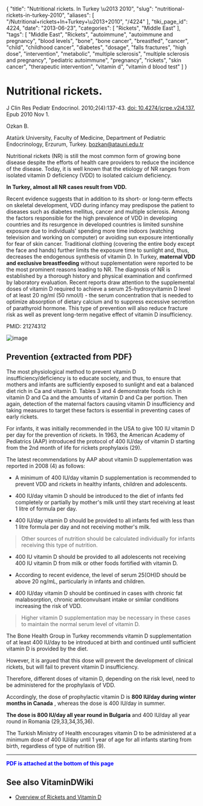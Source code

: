 {
    "title": "Nutritional rickets. In Turkey \u2013 2010",
    "slug": "nutritional-rickets-in-turkey-2010",
    "aliases": [
        "/Nutritional+rickets+In+Turkey+\u2013+2010",
        "/4224"
    ],
    "tiki_page_id": 4224,
    "date": "2013-06-23",
    "categories": [
        "Rickets",
        "Middle East"
    ],
    "tags": [
        "Middle East",
        "Rickets",
        "autoimmune",
        "autoimmune and pregnancy",
        "blood levels",
        "bone",
        "bone cancer",
        "breastfed",
        "cancer",
        "child",
        "childhood cancer",
        "diabetes",
        "dosage",
        "falls fractures",
        "high dose",
        "intervention",
        "metabolic",
        "multiple sclerosis",
        "multiple sclerosis and pregnancy",
        "pediatric autoimmune",
        "pregnancy",
        "rickets",
        "skin cancer",
        "therapeutic intervention",
        "vitamin d",
        "vitamin d blood test"
    ]
}


# Nutritional rickets.

J Clin Res Pediatr Endocrinol. 2010;2(4):137-43. [doi: 10.4274/jcrpe.v2i4.137.](https://doi.org/10.4274/jcrpe.v2i4.137.) Epub 2010 Nov 1.

Ozkan B.

Atatürk University, Faculty of Medicine, Department of Pediatric Endocrinology, Erzurum, Turkey. bozkan@atauni.edu.tr

Nutritional rickets (NR) is still the most common form of growing bone disease despite the efforts of health care providers to reduce the incidence of the disease. Today, it is well known that the etiology of NR ranges from isolated vitamin D deficiency (VDD) to isolated calcium deficiency. 

 **In Turkey, almost all NR cases result from VDD.** 

Recent evidence suggests that in addition to its short- or long-term effects on skeletal development, VDD during infancy may predispose the patient to diseases such as diabetes mellitus, cancer and multiple sclerosis. Among the factors responsible for the high prevalence of VDD in developing countries and its resurgence in developed countries is limited sunshine exposure due to individuals' spending more time indoors (watching television and working on computer) or avoiding sun exposure intentionally for fear of skin cancer. Traditional clothing (covering the entire body except the face and hands) further limits the exposure time to sunlight and, thus, decreases the endogenous synthesis of vitamin D. In Turkey,  **maternal VDD and exclusive breastfeeding**  without supplementation were reported to be the most prominent reasons leading to NR. The diagnosis of NR is established by a thorough history and physical examination and confirmed by laboratory evaluation. Recent reports draw attention to the supplemental doses of vitamin D required to achieve a serum 25-hydroxyvitamin D level of at least 20 ng/ml (50 nmol/l) - the serum concentration that is needed to optimize absorption of dietary calcium and to suppress excessive secretion of parathyroid hormone. This type of prevention will also reduce fracture risk as well as prevent long-term negative effect of vitamin D insufficiency.

PMID:     21274312

<img src="https://d1bk1kqxc0sym.cloudfront.net/attachments/jpeg/rickets-growth-plate.jpg" alt="image">

## Prevention {extracted from PDF}

The most physiological method to prevent vitamin D insufficiency/deficiency is to educate society, and thus, to ensure that mothers and infants are sufficiently exposed to sunlight and eat a balanced diet rich in Ca and vitamin D. Tables 3 and 4 demonstrate foods rich in vitamin D and Ca and the amounts of vitamin D and Ca per portion. Then again, detection of the maternal factors causing vitamin D insufficiency and taking measures to target these factors is essential in preventing cases of early rickets.

For infants, it was initially recommended in the USA to give 100 IU vitamin D per day for the prevention of rickets. In 1963, the American Academy of Pediatrics (AAP) introduced the protocol of 400 IU/day of vitamin D starting from the 2nd month of life for rickets prophylaxis (29). 

The latest recommendations by AAP about vitamin D supplementation was reported in 2008 (4) as follows:

* A minimum of 400 IU/day vitamin D supplementation is recommended to prevent VDD and rickets in healthy infants, children and adolescents.

* 400 IU/day vitamin D should be introduced to the diet of infants fed completely or partially by mother's milk until they start receiving at least 1 litre of formula per day.

* 400 IU/day vitamin D should be provided to all infants fed with less than 1 litre formula per day and not receiving mother's milk. 

> Other sources of nutrition should be calculated individually for infants receiving this type of nutrition.

* 400 IU vitamin D should be provided to all adolescents not receiving 400 IU vitamin D from milk or other foods fortified with vitamin D.

* According to recent evidence, the level of serum 25(OH)D should be above 20 ng/mL, particularly in infants and children.

* 400 IU/day vitamin D should be continued in cases with chronic fat malabsorption, chronic anticonvulsant intake or similar conditions increasing the risk of VDD. 

> Higher vitamin D supplementation may be necessary in these cases to maintain the normal serum level of vitamin D.

The Bone Health Group in Turkey recommends vitamin D supplementation of at least 400 IU/day to be introduced at birth and continued until sufficient vitamin D is provided by the diet. 

However, it is argued that this dose will prevent the development of clinical rickets, but will fail to prevent vitamin D insufficiency. 

Therefore, different doses of vitamin D, depending on the risk level, need to be administered for the prophylaxis of VDD. 

Accordingly, the dose of prophylactic vitamin D is  **800 IU/day during winter months in Canada** , whereas the dose is 400 IU/day in summer. 

 **The dose is 800 IU/day all year round in Bulgaria**  and 400 IU/day all year round in Romania (29,33,34,35,36). 

The Turkish Ministry of Health encourages vitamin D to be administered at a minimum dose of 400 IU/day until 1 year of age for all infants starting from birth, regardless of type of nutrition (9).

---

 **<span style="color:#00F;">PDF is attached at the bottom of this page</span>** 

## See also VitaminDWiki

* [Overview of Rickets and Vitamin D](/posts/overview-of-rickets-and-vitamin-d)